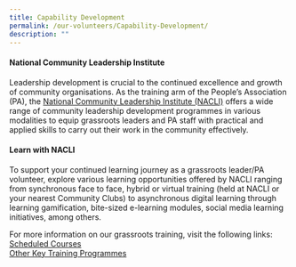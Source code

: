 ```yaml
---
title: Capability Development
permalink: /our-volunteers/Capability-Development/
description: ""
---
```

#### National Community Leadership Institute

Leadership development is crucial to the continued excellence and growth of community organisations. As the training arm of the People’s Association (PA), the [National Community Leadership Institute (NACLI)](/our-network/National-Community-Leadership-Institute/NACLI/) offers a wide range of community leadership development programmes in various modalities to equip grassroots leaders and PA staff with practical and applied skills to carry out their work in the community effectively. 

####  Learn with NACLI

To support your continued learning journey as a grassroots leader/PA volunteer, explore various learning opportunities offered by NACLI ranging from synchronous face to face, hybrid or virtual training (held at NACLI or your nearest Community Clubs) to asynchronous digital learning through learning gamification, bite-sized e-learning modules, social media learning initiatives, among others.

For more information on our grassroots training, visit the following links: 
<br> 
[Scheduled Courses](/our-network/National-Community-Leadership-Institute/Learn-With-NACLI/)
<br> 
[Other Key Training Programmes](/our-network/National-Community-Leadership-Institute/Training-Programmes/)